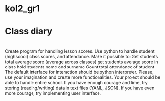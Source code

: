 # kol2_gr1
#
# Class diary  
#
Create program for handling lesson scores.
Use python to handle student (highscool) class scores, and attendance.
Make it possible to:
Get students total average score (average across classes)
get students average score in class
hold students name and surname
Count total attendance of student
The default interface for interaction should be python interpreter.
Please, use your imagination and create more functionalities. 
Your project should be able to handle entire school.
If you have enough courage and time, try storing (reading/writing) 
data in text files (YAML, JSON).
If you have even more courage, try implementing user interface.
